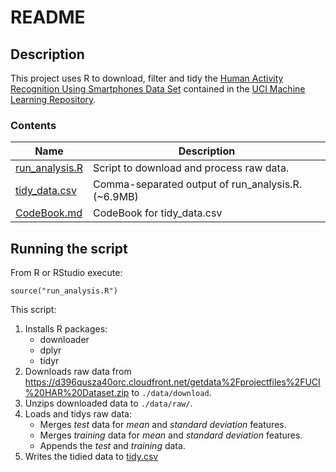 # README

## Description

This project uses R to download, filter and tidy the [
Human Activity Recognition Using Smartphones Data Set](http://archive.ics.uci.edu/ml/datasets/Human+Activity+Recognition+Using+Smartphones) contained in the [UCI Machine Learning Repository](http://archive.ics.uci.edu/ml/index.html).

### Contents

| Name | Description |
| ---- | --- |
| [run_analysis.R](./run_analysis.R) | Script to download and process raw data. |
| [tidy_data.csv](./tidy_data.csv) | Comma-separated output of run_analysis.R. (~6.9MB) |
| [CodeBook.md](./CodeBook.md) | CodeBook for tidy_data.csv |

## Running the script

From R or RStudio execute:

```
source("run_analysis.R")
```

This script:

1. Installs R packages: 
	- downloader
	- dplyr 
	- tidyr
2. Downloads raw data from https://d396qusza40orc.cloudfront.net/getdata%2Fprojectfiles%2FUCI%20HAR%20Dataset.zip to `./data/download`.
2. Unzips downloaded data to `./data/raw/`.
3. Loads and tidys raw data:
	- Merges *test* data for *mean* and *standard deviation* features.
	- Merges *training* data for *mean* and *standard deviation* features.
	- Appends the *test* and *training* data.
4. Writes the tidied data to [tidy.csv]("./tidy.csv")
